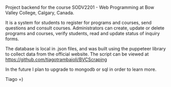 Project backend for the course SODV2201 - Web Programming at Bow Valley College, Calgary, Canada.

It is a system for students to register for programs and courses, send questions and consult courses. Administrators can create, update or delete programs and courses, verify students, read and update status of inquiry forms.

The database is local in .json files, and was built using the puppeteer library to collect data from the official website.
The script can be viewed at https://github.com/tiagotrambaioli/BVCScraping

In the future I plan to upgrade to mongodb or sql in order to learn more.

Tiago =)
